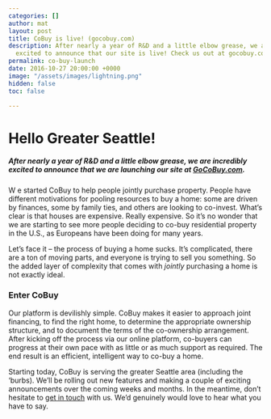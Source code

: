 ```yaml
---
categories: []
author: mat
layout: post
title: CoBuy is live! (gocobuy.com)
description: After nearly a year of R&D and a little elbow grease, we are incredibly
  excited to announce that our site is live! Check us out at gocobuy.com.
permalink: co-buy-launch
date: 2016-10-27 20:00:00 +0000
image: "/assets/images/lightning.png"
hidden: false
toc: false

---
```

# Hello Greater Seattle!

##### After nearly a year of R&D and a little elbow grease, we are incredibly excited to announce that we are launching our site at [GoCoBuy.com](https://gocobuy.com/).

W e started CoBuy to help people jointly purchase property. People have different motivations for pooling resources to buy a home: some are driven by finances, some by family ties, and others are looking to co-invest. What’s clear is that houses are expensive. Really expensive. So it’s no wonder that we are starting to see more people deciding to co-buy residential property in the U.S., as Europeans have been doing for many years.

Let’s face it – the process of buying a home sucks. It’s complicated, there are a ton of moving parts, and everyone is trying to sell you something. So the added layer of complexity that comes with _jointly_ purchasing a home is not exactly ideal.

### Enter CoBuy

Our platform is devilishly simple. CoBuy makes it easier to approach joint financing, to find the right home, to determine the appropriate ownership structure, and to document the terms of the co-ownership arrangement. After kicking off the process via our online platform, co-buyers can progress at their own pace with as little or as much support as required. The end result is an efficient, intelligent way to co-buy a home.

Starting today, CoBuy is serving the greater Seattle area (including the ‘burbs). We’ll be rolling out new features and making a couple of exciting announcements over the coming weeks and months. In the meantime, don’t hesitate to [get in touch](https://blog.gocobuy.com/contact/) with us. We’d genuinely would love to hear what you have to say.